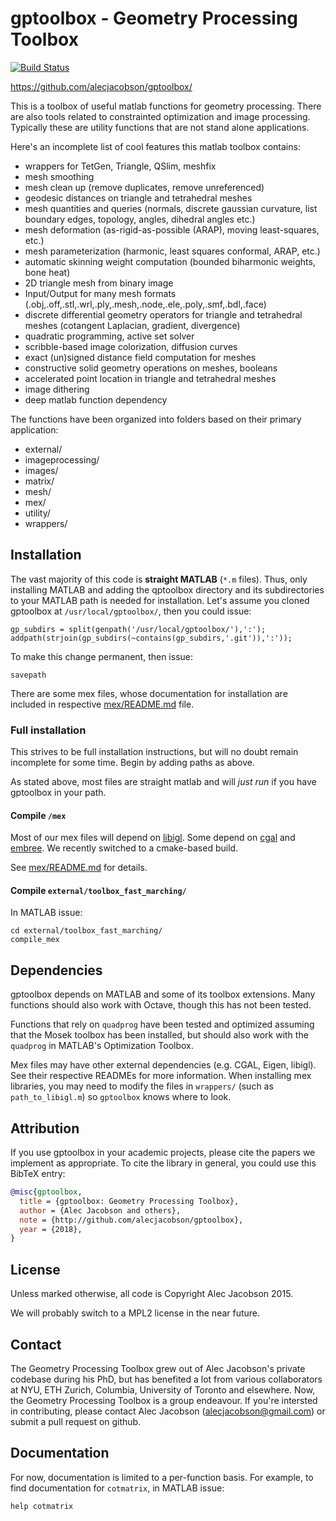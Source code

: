 # gptoolbox - Geometry Processing Toolbox

[![Build Status](https://travis-ci.org/alecjacobson/gptoolbox.svg?branch=master)](https://travis-ci.org/alecjacobson/gptoolbox)

<https://github.com/alecjacobson/gptoolbox/>

This is a toolbox of useful matlab functions for geometry processing. There are
also tools related to constrainted optimization and image processing. Typically
these are utility functions that are not stand alone applications.

Here's an incomplete list of cool features this matlab toolbox contains:

- wrappers for TetGen, Triangle, QSlim, meshfix
- mesh smoothing
- mesh clean up (remove duplicates, remove unreferenced)
- geodesic distances on triangle and tetrahedral meshes
- mesh quantities and queries (normals, discrete gaussian curvature, list
  boundary edges, topology, angles, dihedral angles etc.)
- mesh deformation (as-rigid-as-possible (ARAP), moving least-squares, etc.)
- mesh parameterization (harmonic, least squares conformal, ARAP, etc.)
- automatic skinning weight computation (bounded biharmonic weights, bone heat)
- 2D triangle mesh from binary image
- Input/Output for many mesh formats
  (.obj,.off,.stl,.wrl,.ply,.mesh,.node,.ele,.poly,.smf,.bdl,.face)
- discrete differential geometry operators for triangle and tetrahedral meshes
  (cotangent Laplacian, gradient, divergence)
- quadratic programming, active set solver
- scribble-based image colorization, diffusion curves
- exact (un)signed distance field computation for meshes
- constructive solid geometry operations on meshes, booleans
- accelerated point location in triangle and tetrahedral meshes
- image dithering
- deep matlab function dependency

The functions have been organized into folders based on their primary
application:

- external/
- imageprocessing/
- images/
- matrix/
- mesh/
- mex/
- utility/
- wrappers/

## Installation ##
The vast majority of this code is __straight MATLAB__ (`*.m` files). Thus, only
installing MATLAB and adding the qptoolbox directory and its subdirectories to
your MATLAB path is needed for installation. Let's assume you cloned gptoolbox
at `/usr/local/gptoolbox/`, then you could issue:

    gp_subdirs = split(genpath('/usr/local/gptoolbox/'),':');
    addpath(strjoin(gp_subdirs(~contains(gp_subdirs,'.git')),':'));

To make this change permanent, then issue:

    savepath

There are some mex files, whose documentation for installation are included in
respective [mex/README.md](mex/README.md) file.

### Full installation ###

This strives to be full installation instructions, but will no doubt remain
incomplete for some time. Begin by adding paths as above. 

As stated above, most files are straight matlab and will _just run_ if you have
gptoolbox in your path.

#### Compile `/mex` ####

Most of our mex files will depend on [libigl](https://github.com/libigl/libigl).
Some depend on [cgal](https://github.com/CGAL/cgal) and
[embree](https://github.com/embree/embree). We recently switched to a
cmake-based build.

See [mex/README.md](mex/README.md) for details.

#### Compile `external/toolbox_fast_marching/` ####

In MATLAB issue:

    cd external/toolbox_fast_marching/
    compile_mex

## Dependencies ##

gptoolbox depends on MATLAB and some of its toolbox extensions. Many functions
should also work with Octave, though this has not been tested.

Functions that rely on `quadprog` have been tested and optimized assuming that
the Mosek toolbox has been installed, but should also work with the `quadprog`
in MATLAB's Optimization Toolbox.

Mex files may have other external dependencies (e.g. CGAL, Eigen, libigl). See
their respective READMEs for more information. When installing mex libraries,
you may need to modify the files in `wrappers/` (such as `path_to_libigl.m`) so
`gptoolbox` knows where to look.

## Attribution

If you use gptoolbox in your academic projects, please cite the papers we
implement as appropriate. To cite the library in general, you could use this
BibTeX entry:

```bibtex
@misc{gptoolbox,
  title = {gptoolbox: Geometry Processing Toolbox},
  author = {Alec Jacobson and others},
  note = {http://github.com/alecjacobson/gptoolbox},
  year = {2018},
}
```

## License ##
Unless marked otherwise, all code is Copyright Alec Jacobson 2015.

We will probably switch to a MPL2 license in the near future.

## Contact ##

The Geometry Processing Toolbox grew out of Alec Jacobson's private codebase
during his PhD, but has benefited a lot from various collaborators at NYU, ETH
Zurich, Columbia, University of Toronto and elsewhere. Now, the Geometry
Processing Toolbox is a group endeavour. If you're intersted in contributing,
please contact Alec Jacobson (alecjacobson@gmail.com) or submit a pull request
on github.

## Documentation ##

For now, documentation is limited to a per-function basis. For example, to find
documentation for `cotmatrix`, in MATLAB issue:

    help cotmatrix
